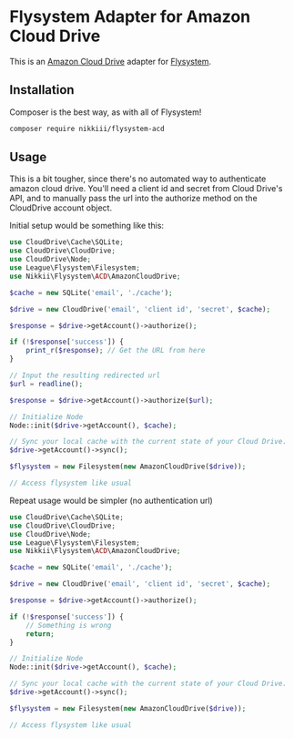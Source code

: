 # Flysystem Adapter for Amazon Cloud Drive

This is an [Amazon Cloud Drive](https://www.amazon.com/clouddrive) adapter for [Flysystem](http://flysystem.thephpleague.com/).

## Installation

Composer is the best way, as with all of Flysystem!

```bash
composer require nikkiii/flysystem-acd
```

## Usage

This is a bit tougher, since there's no automated way to authenticate amazon cloud drive. You'll need a client id and secret from Cloud Drive's API, and to manually pass the url into the authorize method on the CloudDrive account object.

Initial setup would be something like this:

```php
use CloudDrive\Cache\SQLite;
use CloudDrive\CloudDrive;
use CloudDrive\Node;
use League\Flysystem\Filesystem;
use Nikkii\Flysystem\ACD\AmazonCloudDrive;

$cache = new SQLite('email', './cache');

$drive = new CloudDrive('email', 'client id', 'secret', $cache);

$response = $drive->getAccount()->authorize();

if (!$response['success']) {
	print_r($response); // Get the URL from here
}

// Input the resulting redirected url
$url = readline();

$response = $drive->getAccount()->authorize($url);

// Initialize Node
Node::init($drive->getAccount(), $cache);

// Sync your local cache with the current state of your Cloud Drive.
$drive->getAccount()->sync();

$flysystem = new Filesystem(new AmazonCloudDrive($drive));

// Access flysystem like usual
```

Repeat usage would be simpler (no authentication url)

```php
use CloudDrive\Cache\SQLite;
use CloudDrive\CloudDrive;
use CloudDrive\Node;
use League\Flysystem\Filesystem;
use Nikkii\Flysystem\ACD\AmazonCloudDrive;

$cache = new SQLite('email', './cache');

$drive = new CloudDrive('email', 'client id', 'secret', $cache);

$response = $drive->getAccount()->authorize();

if (!$response['success']) {
	// Something is wrong
	return;
}

// Initialize Node
Node::init($drive->getAccount(), $cache);

// Sync your local cache with the current state of your Cloud Drive.
$drive->getAccount()->sync();

$flysystem = new Filesystem(new AmazonCloudDrive($drive));

// Access flysystem like usual
```
